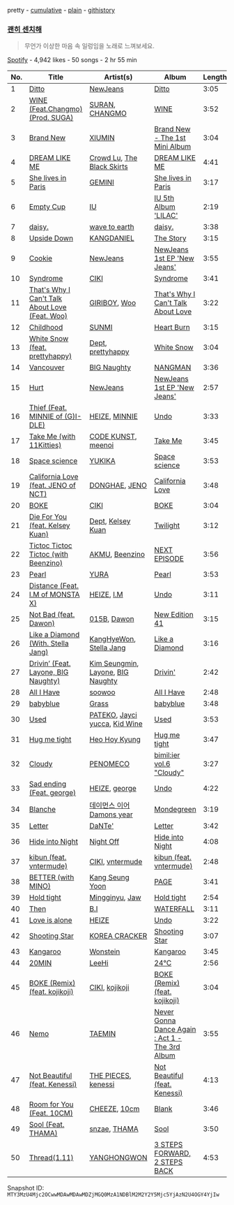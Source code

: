pretty - [cumulative](/playlists/cumulative/37i9dQZF1DX5a7mln8z0Su.md) - [plain](/playlists/plain/37i9dQZF1DX5a7mln8z0Su) - [githistory](https://github.githistory.xyz/mackorone/spotify-playlist-archive/blob/main/playlists/plain/37i9dQZF1DX5a7mln8z0Su)

### [괜히 센치해](https://open.spotify.com/playlist/37i9dQZF1DX5a7mln8z0Su)

> 무언가 이상한 마음 속 일렁임을 노래로 느껴보세요.

[Spotify](https://open.spotify.com/user/spotify) - 4,942 likes - 50 songs - 2 hr 55 min

| No. | Title | Artist(s) | Album | Length |
|---|---|---|---|---|
| 1 | [Ditto](https://open.spotify.com/track/3r8RuvgbX9s7ammBn07D3W) | [NewJeans](https://open.spotify.com/artist/6HvZYsbFfjnjFrWF950C9d) | [Ditto](https://open.spotify.com/album/7bnqo1fdJU9nSfXQd3bSMe) | 3:05 |
| 2 | [WINE \(Feat.Changmo\) \(Prod\. SUGA\)](https://open.spotify.com/track/3eHkFA3StDR9BU7EVrUFLs) | [SURAN](https://open.spotify.com/artist/1mORehSVEd7lcaT2d7Sl2K), [CHANGMO](https://open.spotify.com/artist/3hvinNZRzTLoREmqFiKr1b) | [WINE](https://open.spotify.com/album/26adxLsliyYcCfVTF6xA75) | 3:52 |
| 3 | [Brand New](https://open.spotify.com/track/1ueAM35cpUd8EjbrIq26AD) | [XIUMIN](https://open.spotify.com/artist/5t0Js3X9t4wpgXGlaiTFe6) | [Brand New \- The 1st Mini Album](https://open.spotify.com/album/2cmaMDT5b91omh5W6ilQ2R) | 3:04 |
| 4 | [DREAM LIKE ME](https://open.spotify.com/track/3PyWBHnx6G5uUpeSjbmp6m) | [Crowd Lu](https://open.spotify.com/artist/2JBUyLiFvpFPWdZGqIGYLD), [The Black Skirts](https://open.spotify.com/artist/6WeDO4GynFmK4OxwkBzMW8) | [DREAM LIKE ME](https://open.spotify.com/album/2H6wEzaX0tu67DTAXjRDEo) | 4:41 |
| 5 | [She lives in Paris](https://open.spotify.com/track/5PvMK77XUHP4EwdttBNX3o) | [GEMINI](https://open.spotify.com/artist/67IWlRdLy3UcfY3q968euj) | [She lives in Paris](https://open.spotify.com/album/0tms1uJhwMYwt7e8Zy41j2) | 3:17 |
| 6 | [Empty Cup](https://open.spotify.com/track/4YnVz2QRU6OnoJ8lt23QHM) | [IU](https://open.spotify.com/artist/3HqSLMAZ3g3d5poNaI7GOU) | [IU 5th Album 'LILAC'](https://open.spotify.com/album/01dPJcwyht77brL4JQiR8R) | 2:19 |
| 7 | [daisy.](https://open.spotify.com/track/6TRPSdNLeh5BZdsi9FdfNR) | [wave to earth](https://open.spotify.com/artist/5069JTmv5ZDyPeZaCCXiCg) | [daisy.](https://open.spotify.com/album/7kbMCxBkRLj9aY7aFpf9XS) | 3:38 |
| 8 | [Upside Down](https://open.spotify.com/track/41KiFWhvIgjdVura4h93Zh) | [KANGDANIEL](https://open.spotify.com/artist/5vGoWnZO65NBgiZYBmi3iW) | [The Story](https://open.spotify.com/album/4tk1TxAS90si1va7jPWqGg) | 3:15 |
| 9 | [Cookie](https://open.spotify.com/track/2DwUdMJ5uxv20EhAildreg) | [NewJeans](https://open.spotify.com/artist/6HvZYsbFfjnjFrWF950C9d) | [NewJeans 1st EP 'New Jeans'](https://open.spotify.com/album/1HMLpmZAnNyl9pxvOnTovV) | 3:55 |
| 10 | [Syndrome](https://open.spotify.com/track/1hZ2dSvv2O6HQo6p3gDtVO) | [CIKI](https://open.spotify.com/artist/39EEmUKhvMcVn8icCyQlg5) | [Syndrome](https://open.spotify.com/album/4YDtoADrhBQr4Epq57JRKX) | 3:41 |
| 11 | [That's Why I Can't Talk About Love \(Feat\. Woo\)](https://open.spotify.com/track/1BmvCldqrJeAKZ898FPdUZ) | [GIRIBOY](https://open.spotify.com/artist/2MtHuR0W2idZdF7x4wddqq), [Woo](https://open.spotify.com/artist/5a8EJtOEbUJDF4RX3mKK02) | [That's Why I Can't Talk About Love](https://open.spotify.com/album/1RrhtJWm5crbMBiIP34arG) | 3:22 |
| 12 | [Childhood](https://open.spotify.com/track/0YD0nPpSx4DSHoL1EGJ5Lj) | [SUNMI](https://open.spotify.com/artist/6MoXcK2GyGg7FIyxPU5yW6) | [Heart Burn](https://open.spotify.com/album/0ahb3lp7jXxKUx3beS7AVu) | 3:15 |
| 13 | [White Snow \(feat\. prettyhappy\)](https://open.spotify.com/track/40Qme85r9hwf0NaHUU6wu6) | [Dept](https://open.spotify.com/artist/48JtfAggQQpfUXQNxkGm5U), [prettyhappy](https://open.spotify.com/artist/3doCkojWogBLg7PlYwaiG5) | [White Snow](https://open.spotify.com/album/30nfsEtFfMujcgxWL2ifEV) | 3:04 |
| 14 | [Vancouver](https://open.spotify.com/track/0gFCY62s8BCy6x0Q3gxczc) | [BIG Naughty](https://open.spotify.com/artist/7cEaNXXTHx3LokbjUUyHal) | [NANGMAN](https://open.spotify.com/album/2hBJR1SQ4cGDjGTCY6eV8m) | 3:36 |
| 15 | [Hurt](https://open.spotify.com/track/5expoVGQPvXuwBBFuNGqBd) | [NewJeans](https://open.spotify.com/artist/6HvZYsbFfjnjFrWF950C9d) | [NewJeans 1st EP 'New Jeans'](https://open.spotify.com/album/1HMLpmZAnNyl9pxvOnTovV) | 2:57 |
| 16 | [Thief \(Feat\. MINNIE of \(G\)I\-DLE\)](https://open.spotify.com/track/7jSs3iUhwTbo03BTuzmdvY) | [HEIZE](https://open.spotify.com/artist/5dCvSnVduaFleCnyy98JMo), [MINNIE](https://open.spotify.com/artist/2pHkxVNynHBwQHhGaoBIXX) | [Undo](https://open.spotify.com/album/2xR7YEyRweqClzs50bbW3J) | 3:33 |
| 17 | [Take Me \(with 11Kitties\)](https://open.spotify.com/track/00qHTh5I15qb1IToZI6PoZ) | [CODE KUNST](https://open.spotify.com/artist/4WnO2VmlwdTX77ANsThWLQ), [meenoi](https://open.spotify.com/artist/5KuvNz7npsGeDJdk8QHMVH) | [Take Me](https://open.spotify.com/album/4ieiyt4oVsEZGBY430vwaz) | 3:45 |
| 18 | [Space science](https://open.spotify.com/track/3RbCeYBZsEoMJX9ePu3vtd) | [YUKIKA](https://open.spotify.com/artist/4RfI1z9u2xIc5Qnqac4JbO) | [Space science](https://open.spotify.com/album/4NcJaCZiWEYMJZRLAM3JHM) | 3:53 |
| 19 | [California Love \(feat\. JENO of NCT\)](https://open.spotify.com/track/4nXCajkpZro4iPbfD7Oj4F) | [DONGHAE](https://open.spotify.com/artist/4TSRZ3mVg0Lu0qmtJPiPEY), [JENO](https://open.spotify.com/artist/3DZrLuJOQFKqV2sjMsKb1V) | [California Love](https://open.spotify.com/album/1p8UR9GqDhao1x8msg29gL) | 3:48 |
| 20 | [BOKE](https://open.spotify.com/track/3Rt7BjFHnJ4QxBGT897Vs2) | [CIKI](https://open.spotify.com/artist/39EEmUKhvMcVn8icCyQlg5) | [BOKE](https://open.spotify.com/album/2Q3r9Ax0rqp8VGdMA4RUpD) | 3:04 |
| 21 | [Die For You \(feat\. Kelsey Kuan\)](https://open.spotify.com/track/7K7Mg9iQ8ZnD5EEwm27gw2) | [Dept](https://open.spotify.com/artist/48JtfAggQQpfUXQNxkGm5U), [Kelsey Kuan](https://open.spotify.com/artist/4aWzckAj2ZOeSBbLyYXtR9) | [Twilight](https://open.spotify.com/album/1m8GgkDxECNCVgRTFikwMX) | 3:12 |
| 22 | [Tictoc Tictoc Tictoc \(with Beenzino\)](https://open.spotify.com/track/69XHRP8AyobIbFELKSdOHp) | [AKMU](https://open.spotify.com/artist/6OwKE9Ez6ALxpTaKcT5ayv), [Beenzino](https://open.spotify.com/artist/7IrDIIq3j04exsiF3Z7CPg) | [NEXT EPISODE](https://open.spotify.com/album/0Pt0eGpyNO5dDN8PORypSy) | 3:56 |
| 23 | [Pearl](https://open.spotify.com/track/6rReQcuVfH8P2r1ALCqe6q) | [YURA](https://open.spotify.com/artist/0INwsKBI2kE1LiPHx9ZIg6) | [Pearl](https://open.spotify.com/album/5zDgFrJOh9qfhBKhwuxpX3) | 3:53 |
| 24 | [Distance \(Feat\. I.M of MONSTA X\)](https://open.spotify.com/track/2bfagt2SWQiC0IHhZgMSS7) | [HEIZE](https://open.spotify.com/artist/5dCvSnVduaFleCnyy98JMo), [I.M](https://open.spotify.com/artist/49tkHHS0mXwa5eLYvyvKyd) | [Undo](https://open.spotify.com/album/2xR7YEyRweqClzs50bbW3J) | 3:11 |
| 25 | [Not Bad \(feat\. Dawon\)](https://open.spotify.com/track/2NQJBaeX4YuZlQveSIRIyT) | [015B](https://open.spotify.com/artist/4uU7KfTjcjyKUGWSaTzLu7), [Dawon](https://open.spotify.com/artist/5RyoIdplIHsPM1UXcFtIpa) | [New Edition 41](https://open.spotify.com/album/3JhDyQCniCuttwqA9eFtUs) | 3:15 |
| 26 | [Like a Diamond \(With\. Stella Jang\)](https://open.spotify.com/track/7l6Apaxjjt4cJgiBJ20kGG) | [KangHyeWon](https://open.spotify.com/artist/7dwHrGGWiw44ny2dJcARu6), [Stella Jang](https://open.spotify.com/artist/2Y9AUayH5pyZpVfkDYDfJV) | [Like a Diamond](https://open.spotify.com/album/4ml2faXdqnKJa7ZeeoM1VH) | 3:16 |
| 27 | [Drivin’ \(Feat\. Layone, BIG Naughty\)](https://open.spotify.com/track/1x8waytyN4BfxrkuoQsBRT) | [Kim Seungmin](https://open.spotify.com/artist/31VffPWiL2AAwNIMODB9qZ), [Layone](https://open.spotify.com/artist/2TTGZUWJg6LIOWsmCEgKCZ), [BIG Naughty](https://open.spotify.com/artist/7cEaNXXTHx3LokbjUUyHal) | [Drivin'](https://open.spotify.com/album/1y02gJR3gmhHjBl8zX3yAL) | 2:42 |
| 28 | [All I Have](https://open.spotify.com/track/6GJJ8nmShJUDSIyyjl9yqv) | [soowoo](https://open.spotify.com/artist/6yrdEI0g5zLDdYiBmqNYxo) | [All I Have](https://open.spotify.com/album/1i69rOSur7z9iARKyz0tZZ) | 2:48 |
| 29 | [babyblue](https://open.spotify.com/track/0n4dgPfvfdqrt2LwDytMrD) | [Grass](https://open.spotify.com/artist/3IAV4UlkGi0MzK0rEijrHi) | [babyblue](https://open.spotify.com/album/76GB3RzVtNrBANCl9Cici4) | 3:48 |
| 30 | [Used](https://open.spotify.com/track/1ihB9RzGn3IrdnsHZ2e7qv) | [PATEKO](https://open.spotify.com/artist/0J372uvAXbRjLFSoAVE2lp), [Jayci yucca](https://open.spotify.com/artist/6yFuoRFCsxQLasjZqdwvAM), [Kid Wine](https://open.spotify.com/artist/4AUvnqezrLIzhkWD7TuICb) | [Used](https://open.spotify.com/album/5GoH6H1Aq60j0HRApDWHqr) | 3:53 |
| 31 | [Hug me tight](https://open.spotify.com/track/72hSGQmtB2M7VGouyZ9Yr4) | [Heo Hoy Kyung](https://open.spotify.com/artist/5z8B2oTjiZbpbMB6rAfPGl) | [Hug me tight](https://open.spotify.com/album/4yitFAHe08JSAvqk7zFWUF) | 3:47 |
| 32 | [Cloudy](https://open.spotify.com/track/4S3eMpe0adhssyj8N7nWoR) | [PENOMECO](https://open.spotify.com/artist/1MAUqH0haKBYbjpknTfreY) | [bimil:ier vol.6 "Cloudy"](https://open.spotify.com/album/3EO7FdK1ZK2Pb7TfIZGqhX) | 3:27 |
| 33 | [Sad ending \(Feat\. george\)](https://open.spotify.com/track/6hZoLssqHZJxLbqPu5g30F) | [HEIZE](https://open.spotify.com/artist/5dCvSnVduaFleCnyy98JMo), [george](https://open.spotify.com/artist/2pRZp2WxvnWWiSPcSSYkNV) | [Undo](https://open.spotify.com/album/2xR7YEyRweqClzs50bbW3J) | 4:22 |
| 34 | [Blanche](https://open.spotify.com/track/1esahzIshP5CFjvPDobMVZ) | [데이먼스 이어 Damons year](https://open.spotify.com/artist/2T5KKZuEEudb7alCJ1pCus) | [Mondegreen](https://open.spotify.com/album/4KlisFMPuKdK0lWRjtxLhw) | 3:19 |
| 35 | [Letter](https://open.spotify.com/track/3mim8OzDtQI1nNdhpvIHOk) | [DaNTe'](https://open.spotify.com/artist/3qopEpowoNJPXRiFeEi6Qm) | [Letter](https://open.spotify.com/album/31HW8lgaLvAbWAAyGENFG5) | 3:42 |
| 36 | [Hide into Night](https://open.spotify.com/track/1RoGU1kkQRvZfOR4ByJ5rT) | [Night Off](https://open.spotify.com/artist/0MrJIVLnVbubveFG4zSy88) | [Hide into Night](https://open.spotify.com/album/2n2pZcNw16mYduK2RlJMBV) | 4:08 |
| 37 | [kibun \(feat\. vntermude\)](https://open.spotify.com/track/6DSVy5frOGBAxPgJwJWpvD) | [CIKI](https://open.spotify.com/artist/39EEmUKhvMcVn8icCyQlg5), [vntermude](https://open.spotify.com/artist/1TjkORUlqsQ5bxtFdY98lA) | [kibun \(feat\. vntermude\)](https://open.spotify.com/album/0RZSABD3IX7QvPT3WlOsK8) | 2:48 |
| 38 | [BETTER \(with MINO\)](https://open.spotify.com/track/4xE1oTctITcdrkddbVafGT) | [Kang Seung Yoon](https://open.spotify.com/artist/2Ip3x4XtEEhlGg8qI146jL) | [PAGE](https://open.spotify.com/album/65UY7ED1QGhIlQ63pucq8g) | 3:41 |
| 39 | [Hold tight](https://open.spotify.com/track/7oCyRPCxIT75x7nmEy3spP) | [Mingginyu](https://open.spotify.com/artist/29UQ130XMQDR55X4Rmjapd), [Jaw](https://open.spotify.com/artist/3G71Qx8OKLTUCaPibXyNbn) | [Hold tight](https://open.spotify.com/album/2pjhKRc0AbbPEGZL2DzWpQ) | 2:54 |
| 40 | [Then](https://open.spotify.com/track/5HjDMN3cGXdyyO2bY6DWBZ) | [B.I](https://open.spotify.com/artist/0UntV1Bw2hk3fbRrm9eMP6) | [WATERFALL](https://open.spotify.com/album/4ZK9zZuiaZsryNQC8NLlQu) | 3:11 |
| 41 | [Love is alone](https://open.spotify.com/track/2X5DVuUYZvP4CwmPwnHSTD) | [HEIZE](https://open.spotify.com/artist/5dCvSnVduaFleCnyy98JMo) | [Undo](https://open.spotify.com/album/2xR7YEyRweqClzs50bbW3J) | 3:22 |
| 42 | [Shooting Star](https://open.spotify.com/track/4V64n9p1OqlZTwgNGuDRmo) | [KOREA CRACKER](https://open.spotify.com/artist/0SciAzspUVXo1F4txGErsz) | [Shooting Star](https://open.spotify.com/album/5EAsZOx6DFvj7roiv8FVDb) | 3:07 |
| 43 | [Kangaroo](https://open.spotify.com/track/1Oi9J5OpJmnZusVBbt2cjo) | [Wonstein](https://open.spotify.com/artist/5o615XColiSVMPDWlslKSk) | [Kangaroo](https://open.spotify.com/album/7GBQfaZAiYs7K1kGRYUYKv) | 3:45 |
| 44 | [20MIN](https://open.spotify.com/track/1Wl9MPBkb50b4uevY6sxkA) | [LeeHi](https://open.spotify.com/artist/7cVZApDoQZpS447nHTsNqu) | [24℃](https://open.spotify.com/album/5u9CP1NknadV33hZepVEy5) | 2:56 |
| 45 | [BOKE \(Remix\) \(feat\. kojikoji\)](https://open.spotify.com/track/7He1dYoaMiB90dQQvN1vlJ) | [CIKI](https://open.spotify.com/artist/39EEmUKhvMcVn8icCyQlg5), [kojikoji](https://open.spotify.com/artist/13lFKnH7sS9T35uPQmxaOs) | [BOKE \(Remix\) \(feat\. kojikoji\)](https://open.spotify.com/album/5P7rM2lWFsXTnWAU4kNgBV) | 3:04 |
| 46 | [Nemo](https://open.spotify.com/track/2JZiDl32xEwkm7TjMOPUVB) | [TAEMIN](https://open.spotify.com/artist/13rF01aOogvnkuQXOlgTW8) | [Never Gonna Dance Again : Act 1 \- The 3rd Album](https://open.spotify.com/album/6YfGgOaUnhs0A9brMqjpHf) | 3:55 |
| 47 | [Not Beautiful \(feat\. Kenessi\)](https://open.spotify.com/track/5OjCX52agyp8LkgfA1vTF5) | [THE PIECES](https://open.spotify.com/artist/55GO9n2tyzw5jinjSIEcIY), [kenessi](https://open.spotify.com/artist/27bcwLzt773uPUF2gyLx4C) | [Not Beautiful \(feat\. Kenessi\)](https://open.spotify.com/album/6VfDVxS4M3DJL7eIx1NZRl) | 4:13 |
| 48 | [Room for You \(Feat\. 10CM\)](https://open.spotify.com/track/6XWBxRGrtM2lP5CYHznHyM) | [CHEEZE](https://open.spotify.com/artist/6NdzNrBP8Jbhzp6h7yojht), [10cm](https://open.spotify.com/artist/6zn0ihyAApAYV51zpXxdEp) | [Blank](https://open.spotify.com/album/5b0a08boLJNUaIdegaixqk) | 3:46 |
| 49 | [Sool \(Feat\. THAMA\)](https://open.spotify.com/track/2wLsNE3k1TGAMm5JSqsYUX) | [snzae](https://open.spotify.com/artist/55l6wA0gGh2Y1OpE5lUYLc), [THAMA](https://open.spotify.com/artist/1Ktiv08TbBy195pQUH8Qld) | [Sool](https://open.spotify.com/album/1afTZ3mebjnJsWkg8n8WS7) | 3:50 |
| 50 | [Thread\(1.11\)](https://open.spotify.com/track/1SivewZiFgZXl9wfW5eS3H) | [YANGHONGWON](https://open.spotify.com/artist/1SsVqqC31h54Hg08g7uQhM) | [3 STEPS FORWARD, 2 STEPS BACK](https://open.spotify.com/album/7HqCUYofGfBGthmpxigQVY) | 4:53 |

Snapshot ID: `MTY3MzU4Mjc2OCwwMDAwMDAwMDZjMGQ0MzA1NDBlM2M2Y2Y5Mjc5YjAzN2U4OGY4YjIw`
